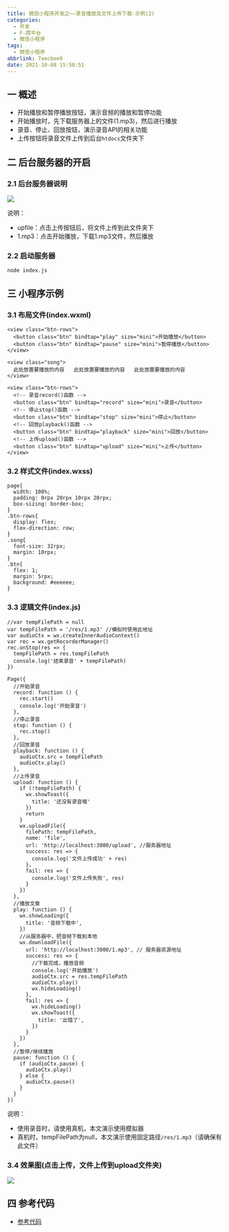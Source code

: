 ```yaml
---
title: 微信小程序开发之——录音播放及文件上传下载-示例(2)
categories:
  - 开发
  - F-跨平台
  - 微信小程序
tags:
  - 微信小程序
abbrlink: 7aecbee0
date: 2021-10-08 15:50:51
---
```

## 一 概述

* 开始播放和暂停播放按钮，演示音频的播放和暂停功能
* 开始播放时，先下载服务器上的文件(1.mp3)，然后进行播放
* 录音、停止、回放按钮，演示录音API的相关功能
* 上传按钮将录音文件上传到后台`htdocs`文件夹下

<!--more-->

## 二 后台服务器的开启

### 2.1 后台服务器说明
![][1]

说明：

* upfile：点击上传按钮后，将文件上传到此文件夹下
* 1.mp3：点击开始播放，下载1.mp3文件，然后播放

### 2.2 启动服务器

```
node index.js
```

## 三 小程序示例

### 3.1 布局文件(index.wxml)

```
<view class="btn-rows">
  <button class="btn" bindtap="play" size="mini">开始播放</button>
  <button class="btn" bindtap="pause" size="mini">暂停播放</button>
</view>

<view class="song">
  此处放置要播放的内容   此处放置要播放的内容   此处放置要播放的内容
</view>

<view class="btn-rows">
  <!-- 录音record()函数 -->
  <button class="btn" bindtap="record" size="mini">录音</button>
  <!-- 停止stop()函数 -->
  <button class="btn" bindtap="stop" size="mini">停止</button>
  <!-- 回放playback()函数 -->
  <button class="btn" bindtap="playback" size="mini">回放</button>
  <!-- 上传upload()函数 -->
  <button class="btn" bindtap="upload" size="mini">上传</button>
</view>
```

### 3.2 样式文件(index.wxss)

```
page{
  width: 100%;
  padding: 0rpx 20rpx 10rpx 20rpx;
  box-sizing: border-box;
}
.btn-rows{
  display: flex;
  flex-direction: row;
}
.song{
  font-size: 32rpx;
  margin: 10rpx;
}
.btn{
  flex: 1;
  margin: 5rpx;
  background: #eeeeee;
}
```

### 3.3 逻辑文件(index.js)

```
//var tempFilePath = null 
var tempFilePath = '/res/1.mp3' //模拟时使用此地址
var audioCtx = wx.createInnerAudioContext()
var rec = wx.getRecorderManager()
rec.onStop(res => {
  tempFilePath = res.tempFilePath
  console.log('结束录音' + tempFilePath)
})

Page({
  //开始录音
  record: function () {
    rec.start()
    console.log('开始录音')
  },
  //停止录音
  stop: function () {
    rec.stop()
  },
  //回放录音
  playback: function () {
    audioCtx.src = tempFilePath
    audioCtx.play()
  },
  //上传录音
  upload: function () {
    if (!tempFilePath) {
      wx.showToast({
        title: '还没有录音哦'
      })
      return
    }
    wx.uploadFile({
      filePath: tempFilePath,
      name: 'file',
      url: 'http://localhost:3000/upload', //服务器地址
      success: res => {
        console.log('文件上传成功' + res)
      },
      fail: res => {
        console.log('文件上传失败', res)
      }
    })
  },
  //播放文章
  play: function () {
    wx.showLoading({
      title: '音频下载中',
    })
    //从服务器中，把音频下载到本地
    wx.downloadFile({
      url: 'http://localhost:3000/1.mp3', // 服务器资源地址
      success: res => {
        //下载完成，播放音频
        console.log('开始播放')
        audioCtx.src = res.tempFilePath
        audioCtx.play()
        wx.hideLoading()
      },
      fail: res => {
        wx.hideLoading()
        wx.showToast({
          title: '出错了',
        })
      }
    })
  },
  //暂停/继续播放
  pause: function () {
    if (audioCtx.pause) {
      audioCtx.play()
    } else {
      audioCtx.pause()
    }
  }
})
```

说明：

* 使用录音时，请使用真机，本文演示使用模拟器
* 真机时，tempFilePath为null，本文演示使用固定路径`/res/1.mp3`（请确保有此文件）

### 3.4 效果图(点击上传，文件上传到upload文件夹)
![][2]

## 四 参考代码
* [参考代码][00]


[00]:https://download.csdn.net/download/Calvin_zhou/29639873
[1]:https://cdn.staticaly.com/gh/PGzxc/CDN/master/blog-wechat/wechat-record-service-layout.png
[2]:https://cdn.staticaly.com/gh/PGzxc/CDN/master/blog-wechat/wechat-record-upload--to-service.png
